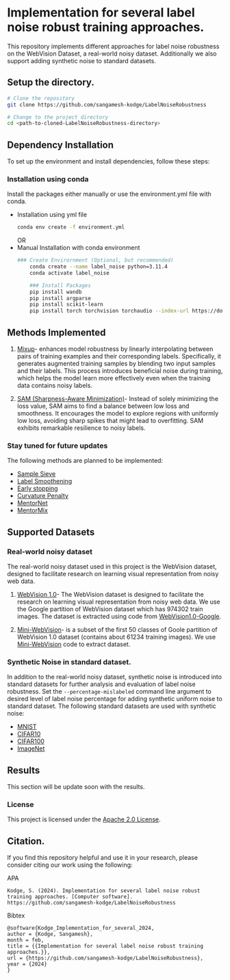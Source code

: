 # Implementation for several label noise robust training approaches.

This repository implements different approaches for label noise robustness on the WebVision Dataset, a real-world noisy dataset. Additionally we also support adding synthetic noise to standard datasets.

## Setup the directory.

```bash
# Clone the repository
git clone https://github.com/sangamesh-kodge/LabelNoiseRobustness

# Change to the project directory
cd <path-to-cloned-LabelNoiseRobustness-directory>
```

## Dependency Installation
To set up the environment and install dependencies, follow these steps:
### Installation using conda
Install the packages either manually or use the environment.yml file with conda. 
- Installation using yml file
    ```bash
    conda env create -f environment.yml
    ```
    OR
- Manual Installation with conda environment 
    ```bash    
    ### Create Envirornment (Optional, but recommended)
        conda create --name label_noise python=3.11.4
        conda activate label_noise

        ### Install Packages
        pip install wandb 
        pip install argparse 
        pip install scikit-learn
        pip install torch torchvision torchaudio --index-url https://download.pytorch.org/whl/cu118
    ```

<!-- ### Installation using pip [Unverfied]
You can install the required packages using pip. It is recommended to create a virtual environment first.

```bash
### Create Environment (Optional, but recommended)
python -m venv label_noise_env
source label_noise_env/bin/activate  # For Linux/macOS
.\label_noise_env\Scripts\activate  # For Windows

### Install Packages
pip install -r requirements.txt
``` -->

## Methods Implemented

1. [Mixup](https://arxiv.org/pdf/1806.05236.pdf)- enhances model robustness by linearly interpolating between pairs of training examples and their corresponding labels. Specifically, it generates augmented training samples by blending two input samples and their labels. This process introduces beneficial noise during training, which helps the model learn more effectively even when the training data contains noisy labels.

2. [SAM (Sharpness-Aware Minimization)](https://arxiv.org/pdf/2010.01412.pdf)- Instead of solely minimizing the loss value, SAM aims to find a balance between low loss and smoothness. It encourages the model to explore regions with uniformly low loss, avoiding sharp spikes that might lead to overfitting. SAM exhibits remarkable resilience to noisy labels.



### Stay tuned for future updates
The following methods are planned to be implemented:

- [Sample Sieve](https://openreview.net/forum?id=2VXyy9mIyU3)
- [Label Smoothening](https://arxiv.org/pdf/2106.04149.pdf)
- [Early stopping](https://arxiv.org/abs/1903.11680)
- [Curvature Penalty](https://openreview.net/pdf?id=2B2xIJ299rx) 
- [MentorNet](https://arxiv.org/pdf/1712.05055.pdf)
- [MentorMix](https://arxiv.org/pdf/1911.09781.pdf) 


## Supported Datasets
### Real-world noisy dataset
The real-world noisy dataset used in this project is the WebVision dataset, designed to facilitate research on learning visual representation from noisy web data. 

1. [WebVision 1.0](https://data.vision.ee.ethz.ch/cvl/webvision/dataset2017.html)- The WebVision dataset is designed to facilitate the research on learning visual representation from noisy web data. We use the Google partition of WebVision dataset which has 974302 train images. The dataset is extracted using code from [WebVision1.0-Google](https://github.com/sangamesh-kodge/WebVision1.0-Google).

2. [Mini-WebVision](https://arxiv.org/abs/1911.09781)- is a subset of the first 50 classes of Goole partition of WebVision 1.0 dataset (contains about 61234 training images). We use [Mini-WebVision](https://github.com/sangamesh-kodge/Mini-WebVision) code to extract dataset.

### Synthetic Noise in standard dataset. 
In addition to the real-world noisy dataset, synthetic noise is introduced into standard datasets for further analysis and evaluation of label noise robustness. Set the ```--percentage-mislabeled``` command line argument to desired level of label noise percentage for adding synthetic uniform noise to standard dataset. The following standard datasets are used with synthetic noise:
- [MNIST](https://ieeexplore.ieee.org/document/6296535)
- [CIFAR10](https://www.cs.toronto.edu/~kriz/cifar.html)
- [CIFAR100](https://www.cs.toronto.edu/~kriz/cifar.html)
- [ImageNet](https://www.image-net.org/)


## Results
This section will be update soon with the results.

### License

This project is licensed under the [Apache 2.0 License](LICENSE).

## Citation.
If you find this repository helpful and use  it in your research, please consider citing our work using the following:

APA
```
Kodge, S. (2024). Implementation for several label noise robust training approaches. [Computer software]. https://github.com/sangamesh-kodge/LabelNoiseRobustness
```

Bibtex
```
@software{Kodge_Implementation_for_several_2024,
author = {Kodge, Sangamesh},
month = feb,
title = {{Implementation for several label noise robust training approaches.}},
url = {https://github.com/sangamesh-kodge/LabelNoiseRobustness},
year = {2024}
}
```
